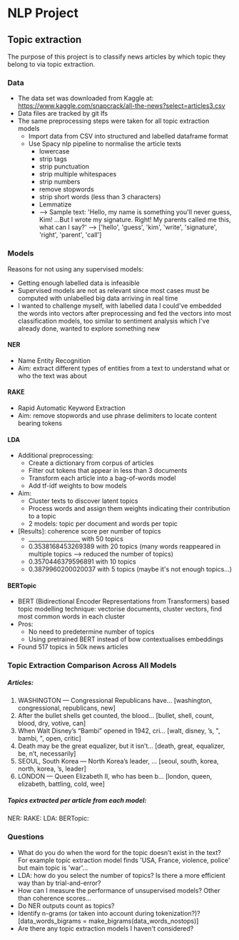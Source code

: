 # NLP Project
## Topic extraction
The purpose of this project is to classify news articles by which topic they belong to via topic extraction.

### Data
- The data set was downloaded from Kaggle at: https://www.kaggle.com/snapcrack/all-the-news?select=articles3.csv
- Data files are tracked by git lfs
- The same preprocessing steps were taken for all topic extraction models
  - Import data from CSV into structured and labelled dataframe format
  - Use Spacy nlp pipeline to normalise the article texts
      - lowercase
      - strip tags
      - strip punctuation
      - strip multiple whitespaces
      - strip numbers
      - remove stopwords
      - strip short words (less than 3 characters)
      - Lemmatize
      - --> Sample text: 'Hello, my name is something you'll never guess, Kim! ...But I wrote my signature. Right! My parents called me this, what can I say?' --> ['hello', 'guess', 'kim', 'write', 'signature', 'right', 'parent', 'call']

### Models
Reasons for not using any supervised models:
- Getting enough labelled data is infeasible
- Supervised models are not as relevant since most cases must be computed with unlabelled big data arriving in real time
- I wanted to challenge myself, with labelled data I could've embedded the words into vectors after preprocessing and fed the vectors into most classification models, too similar to sentiment analysis which I've already done, wanted to explore something new

#### NER
- Name Entity Recognition
- Aim: extract different types of entities from a text to understand what or who the text was about

#### RAKE
- Rapid Automatic Keyword Extraction
- Aim: remove stopwords and use phrase delimiters to locate content bearing tokens

#### LDA
- Additional preprocessing:
  - Create a dictionary from corpus of articles
  - Filter out tokens that appear in less than 3 documents
  - Transform each article into a bag-of-words model
  - Add tf-idf weights to bow models
- Aim:
  - Cluster texts to discover latent topics
  - Process words and assign them weights indicating their contribution to a topic
  - 2 models: topic per document and words per topic
- [Results]: coherence score per number of topics
  - __________________ with 50 topics
  - 0.3538168453269389 with 20 topics (many words reappeared in multiple topics --> reduced the number of topics)
  - 0.3570446379596891 with 10 topics
  - 0.3879960200020037 with 5 topics (maybe it's not enough topics...)

#### BERTopic
- BERT (Bidirectional Encoder Representations from Transformers) based topic modelling technique: vectorise documents, cluster vectors, find most common words in each cluster
- Pros:
    - No need to predetermine number of topics
    - Using pretrained BERT instead of bow contextualises embeddings
- Found 517 topics in 50k news articles

### Topic Extraction Comparison Across All Models
##### Articles:
1. WASHINGTON — Congressional Republicans have... [washington, congressional, republicans, new]
2. After the bullet shells get counted, the blood... [bullet, shell, count, blood, dry, votive, can]
3. When Walt Disney’s “Bambi” opened in 1942, cri... [walt, disney, ’s, ", bambi, ", open, critic]
4. Death may be the great equalizer, but it isn’t... [death, great, equalizer, be, n’t, necessarily]
5. SEOUL, South Korea — North Korea’s leader, ... [seoul, south, korea, north, korea, ’s, leader]
6. LONDON — Queen Elizabeth II, who has been b... [london, queen, elizabeth, battling, cold, wee]

##### Topics extracted per article from each model:
NER:
RAKE:
LDA:
BERTopic:

### Questions
- What do you do when the word for the topic doesn’t exist in the text? For example topic extraction model finds 'USA, France, violence, police' but main topic is 'war'...
- LDA: how do you select the number of topics? Is there a more efficient way than by trial-and-error?
- How can I measure the performance of unsupervised models? Other than coherence scores...
- Do NER outputs count as topics?
- Identify n-grams (or taken into account during tokenization?)? [data_words_bigrams = make_bigrams(data_words_nostops)]
- Are there any topic extraction models I haven't considered?
